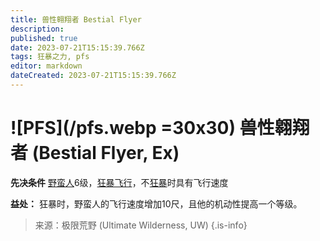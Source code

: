```yaml
---
title: 兽性翱翔者 Bestial Flyer
description: 
published: true
date: 2023-07-21T15:15:39.766Z
tags: 狂暴之力, pfs
editor: markdown
dateCreated: 2023-07-21T15:15:39.766Z
---
```


# ![PFS](/pfs.webp =30x30) 兽性翱翔者 (Bestial Flyer, Ex)

**先决条件** [野蛮人](/野蛮人)6级，[狂暴飞行](/狂暴之力/狂暴飞行)，不[狂暴](/野蛮人#狂暴-rage-ex)时具有飞行速度

**益处：** 狂暴时，野蛮人的飞行速度增加10尺，且他的机动性提高一个等级。

> 来源：极限荒野 (Ultimate Wilderness, UW)
{.is-info}
